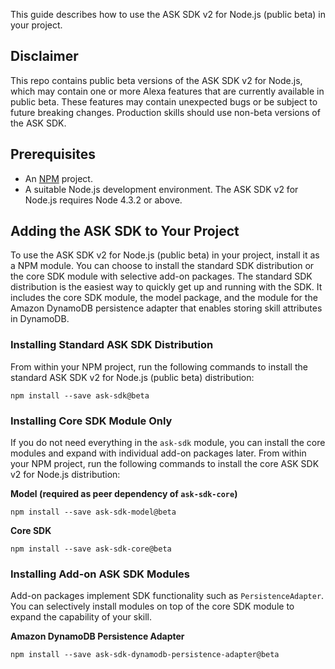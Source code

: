 This guide describes how to use the ASK SDK v2 for Node.js (public beta) in your project.

## Disclaimer

This repo contains public beta versions of the ASK SDK v2 for Node.js, which may contain one or more Alexa features that are currently available in public beta. These features may contain unexpected bugs or be subject to future breaking changes. Production skills should use non-beta versions of the ASK SDK.

## Prerequisites

* An [NPM](https://www.npmjs.com/) project.
* A suitable Node.js development environment. The ASK SDK v2 for Node.js requires Node 4.3.2 or above.

## Adding the ASK SDK to Your Project

To use the ASK SDK v2 for Node.js (public beta) in your project, install it as a NPM module. You can choose to install the standard SDK distribution or the core SDK module with selective add-on packages. The standard SDK distribution is the easiest way to quickly get up and running with the SDK. It includes the core SDK module, the model package, and the module for the Amazon DynamoDB persistence adapter that enables storing skill attributes in DynamoDB.

### Installing Standard ASK SDK Distribution

From within your NPM project, run the following commands to install the standard ASK SDK v2 for Node.js (public beta) distribution:

```
npm install --save ask-sdk@beta
```

### Installing Core SDK Module Only

If you do not need everything in the `ask-sdk` module, you can install the core modules and expand with individual add-on packages later. From within your NPM project, run the following commands to install the core ASK SDK v2 for Node.js distribution:

**Model (required as peer dependency of **`ask-sdk-core`**)**

```
npm install --save ask-sdk-model@beta
```

**Core SDK**

```
npm install --save ask-sdk-core@beta
```

### Installing Add-on ASK SDK Modules

Add-on packages implement SDK functionality such as `PersistenceAdapter`. You can selectively install modules on top of the core SDK module to expand the capability of your skill.

**Amazon DynamoDB Persistence Adapter**

```
npm install --save ask-sdk-dynamodb-persistence-adapter@beta
```
